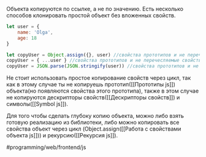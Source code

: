 Объекта копируются по ссылке, а не по значению. Есть несколько способов клонировать простой объект без вложенных свойств.
```js
let user = {
    name: 'Olga',
    age: 18
}

let copyUser = Object.assign({}, user) //свойства прототипов и не перечесляемые свойства не копируются.
copyUser = { ...user } //свойства прототипов и не перечесляемые свойства не копируются.
copyUser = JSON.parse(JSON.stringify(user)) //свойства прототипов и не перечесляемые свойства не копируются. Также можно было бы использовать json для глубоко вложенных объектов(но в этом случае не скопируются методы объекта и свойства Symbol)
```
Не стоит использовать простое копирование свойств через цикл, так как в этому случае ты не копируешь прототип([[Прототипы js]]) объекта(но появляются свойства этого прототипа), также в этом случае не копируются дескрипторы свойств([[Дескрипторы свойств]]) и символы([[Symbol js]]).

Для того чтобы сделать глубоку копию объекта, можно либо взять готовую реализацию из библиотеки, либо можно копировать все свойства объект через цикл (Object.assign([[Работа с свойствами объекта js]])) и рекурсию([[Рекурсия js]]).

#programming/web/frontend/js